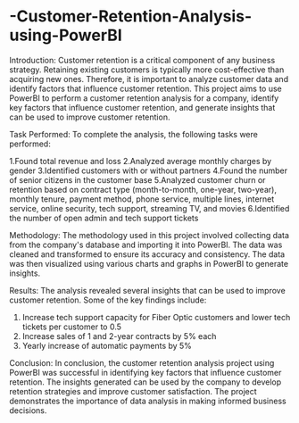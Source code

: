 # -Customer-Retention-Analysis-using-PowerBI

Introduction: Customer retention is a critical component of any business strategy. Retaining existing customers is typically more cost-effective than acquiring new ones. Therefore, it is important to analyze customer data and identify factors that influence customer retention. This project aims to use PowerBI to perform a customer retention analysis for a company, identify key factors that influence customer retention, and generate insights that can be used to improve customer retention.

Task Performed: To complete the analysis, the following tasks were performed:

  1.Found total revenue and loss
  2.Analyzed average monthly charges by gender
  3.Identified customers with or without partners
  4.Found the number of senior citizens in the customer base
  5.Analyzed customer churn or retention based on contract type (month-to-month, one-year, two-year), monthly tenure, payment method, phone service, multiple lines,         internet service, online security, tech support, streaming TV, and movies
  6.Identified the number of open admin and tech support tickets

Methodology: The methodology used in this project involved collecting data from the company's database and importing it into PowerBI. The data was cleaned and transformed to ensure its accuracy and consistency. The data was then visualized using various charts and graphs in PowerBI to generate insights.

Results: The analysis revealed several insights that can be used to improve customer retention. Some of the key findings include:

1. Increase tech support capacity for Fiber Optic customers and lower tech tickets per customer to 0.5
2. Increase sales of 1 and 2-year contracts by 5% each
3. Yearly increase of automatic payments by 5%

Conclusion: In conclusion, the customer retention analysis project using PowerBI was successful in identifying key factors that influence customer retention. The insights generated can be used by the company to develop retention strategies and improve customer satisfaction. The project demonstrates the importance of data analysis in making informed business decisions.
